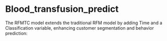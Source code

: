 # Blood_transfusion_predict
The RFMTC model extends the traditional RFM model by adding Time and a Classification variable, enhancing customer segmentation and behavior prediction:
